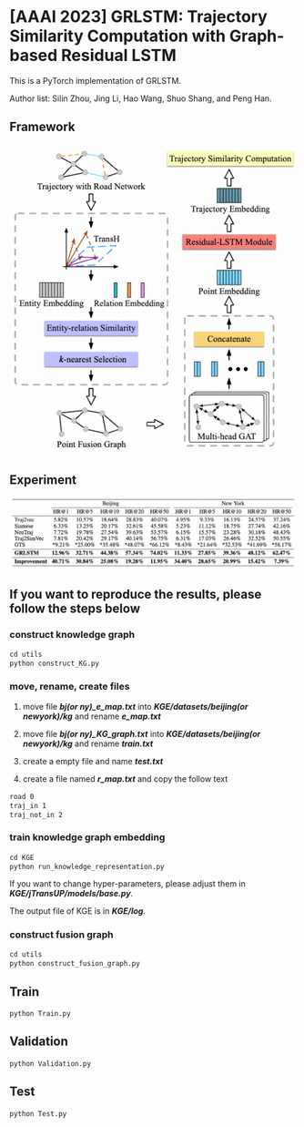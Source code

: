 # [AAAI 2023] GRLSTM: Trajectory Similarity Computation with Graph-based Residual LSTM

This is a PyTorch implementation of GRLSTM.

Author list: Silin Zhou, Jing Li, Hao Wang, Shuo Shang, and Peng Han.

## Framework
<div align=center>
<img src="framework.png"/>
</div>

## Experiment
<div align=center>
<img src="exp.png"/>
</div>

## If you want to reproduce the results, please follow the steps below

### construct knowledge graph
```shell
cd utils
python construct_KG.py
```

### move, rename, create files
1. move file ***bj(or ny)_e_map.txt*** into ***KGE/datasets/beijing(or newyork)/kg*** and rename ***e_map.txt***

2. move file ***bj(or ny)_KG_graph.txt*** into ***KGE/datasets/beijing(or newyork)/kg*** and rename ***train.txt***

3. create a empty file and name ***test.txt***

4. create a file named ***r_map.txt*** and copy the follow text
```shell
road 0
traj_in 1
traj_not_in 2
```

### train knowledge graph embedding
```shell
cd KGE
python run_knowledge_representation.py
```

If you want to change hyper-parameters, please adjust them in ***KGE/jTransUP/models/base.py***.

The output file of KGE is in ***KGE/log***.

### construct fusion graph
```shell
cd utils
python construct_fusion_graph.py
```

## Train
```shell
python Train.py
```

## Validation
```shell
python Validation.py
```

## Test
```shell
python Test.py
```
